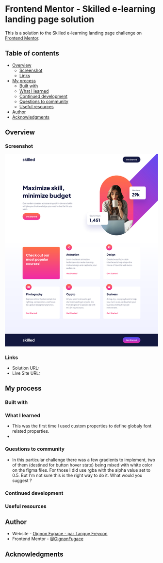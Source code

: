 # Frontend Mentor - Skilled e-learning landing page solution

This is a solution to the Skilled e-learning landing page challenge on [Frontend Mentor](https://www.frontendmentor.io/).

## Table of contents

- [Overview](#overview)
	- [Screenshot](#screenshot)
	- [Links](#links)
- [My process](#my-process)
	- [Built with](#built-with)
	- [What I learned](#what-i-learned)
	- [Continued development](#continued-development)
	- [Questions to community](#questions-to-community)
	- [Useful resources](#useful-resources)
- [Author](#author)
- [Acknowledgments](#acknowledgments)

## Overview

### Screenshot

![](./Screenshot.png)

### Links

- Solution URL: 
- Live Site URL: 

## My process

### Built with


### What I learned
- This was the first time I used custom properties to define globaly font related properties. 
- 


### Questions to community
- In this particular challenge there was a few gradients to implement, two of them (destined for button hover state) being mixed with white color on the figma files. For those I did use rgba with the alpha value set to 0.5. But I'm not sure this is the right way to do it. What would you suggest ? 


### Continued development


### Useful resources


## Author

- Website - [Oignon Fugace - par Tanguy Freycon](https://oignonfugace.com/)
- Frontend Mentor - [@OignonFugace](https://www.frontendmentor.io/profile/OignonFugace)

## Acknowledgments

